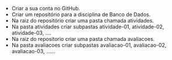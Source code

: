 * Criar a sua conta no GitHub.
* Criar um repositório para a disciplina de Banco de Dados.
* Na raiz do  repositório criar uma pasta chamada atividades.
* Na pasta atividades criar subpastas atividade-01, atividade-02, atividade-03, ....
* Na raiz do repositorio criar uma pasta chamada avaliacoes.
* Na pasta avaliacoes criar subpastas avaliacao-01, avaliacao-02, avaliacao-03, ......
